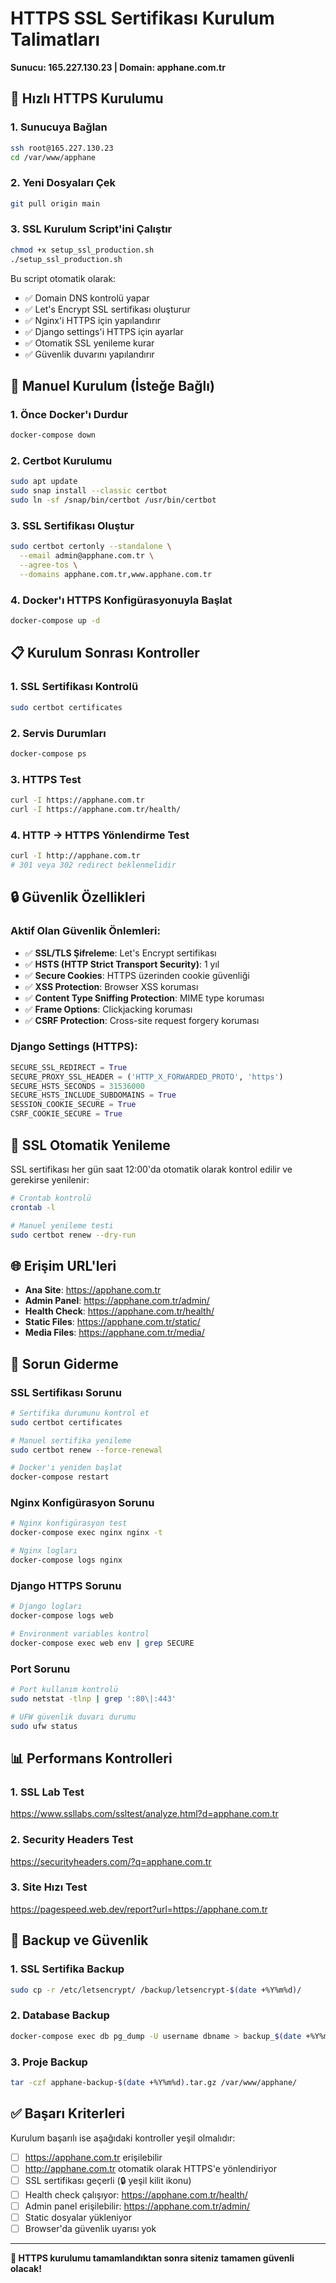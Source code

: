 # HTTPS SSL Sertifikası Kurulum Talimatları
**Sunucu: 165.227.130.23 | Domain: apphane.com.tr**

## 🚀 Hızlı HTTPS Kurulumu

### 1. Sunucuya Bağlan
```bash
ssh root@165.227.130.23
cd /var/www/apphane
```

### 2. Yeni Dosyaları Çek
```bash
git pull origin main
```

### 3. SSL Kurulum Script'ini Çalıştır
```bash
chmod +x setup_ssl_production.sh
./setup_ssl_production.sh
```

Bu script otomatik olarak:
- ✅ Domain DNS kontrolü yapar
- ✅ Let's Encrypt SSL sertifikası oluşturur
- ✅ Nginx'i HTTPS için yapılandırır
- ✅ Django settings'i HTTPS için ayarlar
- ✅ Otomatik SSL yenileme kurar
- ✅ Güvenlik duvarını yapılandırır

## 🔧 Manuel Kurulum (İsteğe Bağlı)

### 1. Önce Docker'ı Durdur
```bash
docker-compose down
```

### 2. Certbot Kurulumu
```bash
sudo apt update
sudo snap install --classic certbot
sudo ln -sf /snap/bin/certbot /usr/bin/certbot
```

### 3. SSL Sertifikası Oluştur
```bash
sudo certbot certonly --standalone \
  --email admin@apphane.com.tr \
  --agree-tos \
  --domains apphane.com.tr,www.apphane.com.tr
```

### 4. Docker'ı HTTPS Konfigürasyonuyla Başlat
```bash
docker-compose up -d
```

## 📋 Kurulum Sonrası Kontroller

### 1. SSL Sertifikası Kontrolü
```bash
sudo certbot certificates
```

### 2. Servis Durumları
```bash
docker-compose ps
```

### 3. HTTPS Test
```bash
curl -I https://apphane.com.tr
curl -I https://apphane.com.tr/health/
```

### 4. HTTP -> HTTPS Yönlendirme Test
```bash
curl -I http://apphane.com.tr
# 301 veya 302 redirect beklenmelidir
```

## 🔒 Güvenlik Özellikleri

### Aktif Olan Güvenlik Önlemleri:
- ✅ **SSL/TLS Şifreleme**: Let's Encrypt sertifikası
- ✅ **HSTS (HTTP Strict Transport Security)**: 1 yıl
- ✅ **Secure Cookies**: HTTPS üzerinden cookie güvenliği
- ✅ **XSS Protection**: Browser XSS koruması
- ✅ **Content Type Sniffing Protection**: MIME type koruması
- ✅ **Frame Options**: Clickjacking koruması
- ✅ **CSRF Protection**: Cross-site request forgery koruması

### Django Settings (HTTPS):
```python
SECURE_SSL_REDIRECT = True
SECURE_PROXY_SSL_HEADER = ('HTTP_X_FORWARDED_PROTO', 'https')
SECURE_HSTS_SECONDS = 31536000
SECURE_HSTS_INCLUDE_SUBDOMAINS = True
SESSION_COOKIE_SECURE = True
CSRF_COOKIE_SECURE = True
```

## 🔄 SSL Otomatik Yenileme

SSL sertifikası her gün saat 12:00'da otomatik olarak kontrol edilir ve gerekirse yenilenir:

```bash
# Crontab kontrolü
crontab -l

# Manuel yenileme testi
sudo certbot renew --dry-run
```

## 🌐 Erişim URL'leri

- **Ana Site**: https://apphane.com.tr
- **Admin Panel**: https://apphane.com.tr/admin/
- **Health Check**: https://apphane.com.tr/health/
- **Static Files**: https://apphane.com.tr/static/
- **Media Files**: https://apphane.com.tr/media/

## 🚨 Sorun Giderme

### SSL Sertifikası Sorunu
```bash
# Sertifika durumunu kontrol et
sudo certbot certificates

# Manuel sertifika yenileme
sudo certbot renew --force-renewal

# Docker'ı yeniden başlat
docker-compose restart
```

### Nginx Konfigürasyon Sorunu
```bash
# Nginx konfigürasyon test
docker-compose exec nginx nginx -t

# Nginx logları
docker-compose logs nginx
```

### Django HTTPS Sorunu
```bash
# Django logları
docker-compose logs web

# Environment variables kontrol
docker-compose exec web env | grep SECURE
```

### Port Sorunu
```bash
# Port kullanım kontrolü
sudo netstat -tlnp | grep ':80\|:443'

# UFW güvenlik duvarı durumu
sudo ufw status
```

## 📊 Performans Kontrolleri

### 1. SSL Lab Test
https://www.ssllabs.com/ssltest/analyze.html?d=apphane.com.tr

### 2. Security Headers Test
https://securityheaders.com/?q=apphane.com.tr

### 3. Site Hızı Test
https://pagespeed.web.dev/report?url=https://apphane.com.tr

## 💾 Backup ve Güvenlik

### 1. SSL Sertifika Backup
```bash
sudo cp -r /etc/letsencrypt/ /backup/letsencrypt-$(date +%Y%m%d)/
```

### 2. Database Backup
```bash
docker-compose exec db pg_dump -U username dbname > backup_$(date +%Y%m%d).sql
```

### 3. Proje Backup
```bash
tar -czf apphane-backup-$(date +%Y%m%d).tar.gz /var/www/apphane/
```

## ✅ Başarı Kriterleri

Kurulum başarılı ise aşağıdaki kontroller yeşil olmalıdır:

- [ ] https://apphane.com.tr erişilebilir
- [ ] http://apphane.com.tr otomatik olarak HTTPS'e yönlendiriyor
- [ ] SSL sertifikası geçerli (🔒 yeşil kilit ikonu)
- [ ] Health check çalışıyor: https://apphane.com.tr/health/
- [ ] Admin panel erişilebilir: https://apphane.com.tr/admin/
- [ ] Static dosyalar yükleniyor
- [ ] Browser'da güvenlik uyarısı yok

---

**🎉 HTTPS kurulumu tamamlandıktan sonra siteniz tamamen güvenli olacak!**
